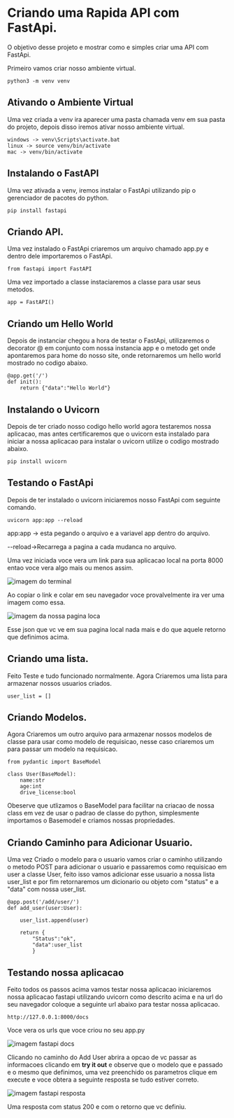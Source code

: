 <h1>Criando uma Rapida API com FastApi.</h1>
<p>O objetivo desse projeto e mostrar como e simples criar uma API com FastApi.</p>

<p>Primeiro vamos criar nosso ambiente virtual. </p>

```
python3 -m venv venv
```

<h2>Ativando o Ambiente Virtual</h2>
<p>Uma vez criada a venv ira aparecer uma pasta chamada venv em sua pasta do projeto, depois disso iremos ativar nosso ambiente virtual.</p>

```
windows -> venv\Scripts\activate.bat
linux -> source venv/bin/activate
mac -> venv/bin/activate
```

<h2>Instalando o FastAPI</h2>
<p>Uma vez ativada a venv, iremos instalar o FastApi utilizando pip o gerenciador de pacotes do python.</p>

```
pip install fastapi
```
<h2>Criando API.</h2>
<p>Uma vez instalado o FastApi criaremos um arquivo chamado app.py e dentro dele importaremos o FastApi.</p>

```
from fastapi import FastAPI
```

<p>Uma vez importado a classe instaciaremos a classe para usar seus metodos. </p>

```
app = FastAPI()
```
<h2>Criando um Hello World</h2>
<p>Depois de instanciar chegou a hora de testar o FastApi, utilizaremos o decorator @ em conjunto com nossa instancia app e o metodo get onde apontaremos para home do nosso site, onde retornaremos um hello world mostrado no codigo abaixo.</p>

```
@app.get('/')
def init():
    return {"data":"Hello World"}
```

<h2>Instalando o Uvicorn</h2>
<p>Depois de ter criado nosso codigo hello world agora testaremos nossa aplicacao, mas antes certificaremos que o uvicorn esta instalado para iniciar a nossa aplicacao para instalar o uvicorn utilize o codigo mostrado abaixo.</p>

```
pip install uvicorn
```
<h2>Testando o FastApi</h2>
<p>Depois de ter instalado o uvicorn iniciaremos nosso FastApi com seguinte comando.</p>

```
uvicorn app:app --reload
```
<p>app:app -> esta pegando o arquivo e a variavel app dentro do arquivo.

--reload->Recarrega a pagina a cada mudanca no arquivo.
</p>

<p>Uma vez iniciada voce vera um link para sua aplicacao local na porta 8000 entao voce vera algo mais ou menos assim.</p>

![imagem do terminal](https://i.imgur.com/2atgfXQ.png)

<p>Ao copiar o link e colar em seu navegador voce provalvelmente ira ver uma imagem como essa.</p>

![imagem da nossa pagina loca](https://i.imgur.com/WHLP2nX.png)

<p>Esse json que vc ve em sua pagina local nada mais e do que aquele retorno que definimos acima.</p>

<h2>Criando uma lista.</h2>
<p>Feito Teste e tudo funcionado normalmente. Agora Criaremos uma lista para armazenar nossos usuarios criados.</p>

```
user_list = []
```

<h2>Criando Modelos.</h2>
<p>Agora Criaremos um outro arquivo para armazenar nossos modelos de classe para usar como modelo de requisicao, nesse caso criaremos um para passar um modelo na requisicao.</p>

```
from pydantic import BaseModel

class User(BaseModel):
    name:str
    age:int
    drive_license:bool
```

<p>Obeserve que utlizamos o BaseModel para facilitar na criacao de nossa class em vez de usar o padrao de classe do python, simplesmente importamos o Basemodel e criamos nossas propriedades.</p>

<h2>Criando Caminho para Adicionar Usuario.</h2>

<p>Uma vez Criado o modelo para o usuario vamos criar o caminho utilizando o metodo POST para adicionar o usuario e passaremos como requisicao em user a classe User, feito isso vamos adicionar esse usuario a nossa lista user_list e por fim retornaremos um dicionario ou objeto com "status" e a "data" com nossa user_list.</p>

```
@app.post('/add/user/')
def add_user(user:User):
    
    user_list.append(user)

    return {
        "Status":"ok",
        "data":user_list
        }
```
<h2>Testando nossa aplicacao</h2>
<p>Feito todos os passos acima vamos testar nossa aplicacao iniciaremos nossa aplicacao fastapi utilizando uvicorn como descrito acima e na url do seu navegador coloque a seguinte url abaixo para testar nossa aplicacao.</p>

```
http://127.0.0.1:8000/docs
```
<p>Voce vera os urls que voce criou no seu app.py</p>

![imagem fastapi docs](https://i.imgur.com/9N3ukA4.png)

<p>Clicando no caminho do Add User abrira a opcao de vc passar as informacoes clicando em <b>try it out</b> e observe que o modelo que e passado e o mesmo que definimos, uma vez preenchido os parametros clique em execute e voce obtera a seguinte resposta se tudo estiver correto.</p>

![imagem fastapi resposta](https://i.imgur.com/XO7jRJl.png)

<p>Uma resposta com status 200 e com o retorno que vc definiu.</p>

